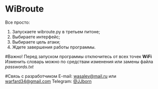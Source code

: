 # WiBroute
Все просто:
1. Запускаете wibroute.py в третьем питоне;
2. Выбираете интерфейс;
3. Выбираете цель атаки;
4. Ждете завершения работы программы.

#Важно!
Перед запуском программы отключитесь от всех точек **WiFi**
Изменить словарь можно по средствам изменения или замены файла _passwords.txt_

#Связь с разработчиком
E-mail: wasalev@mail.ru или warfard34@gmail.com
Telegram: [@JJborn]( http://telegram.me/JJborn)

